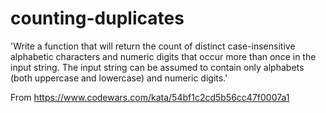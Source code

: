 # counting-duplicates
'Write a function that will return the count of distinct case-insensitive alphabetic characters and numeric digits that occur more than once in the input string. The input string can be assumed to contain only alphabets (both uppercase and lowercase) and numeric digits.'

From https://www.codewars.com/kata/54bf1c2cd5b56cc47f0007a1
